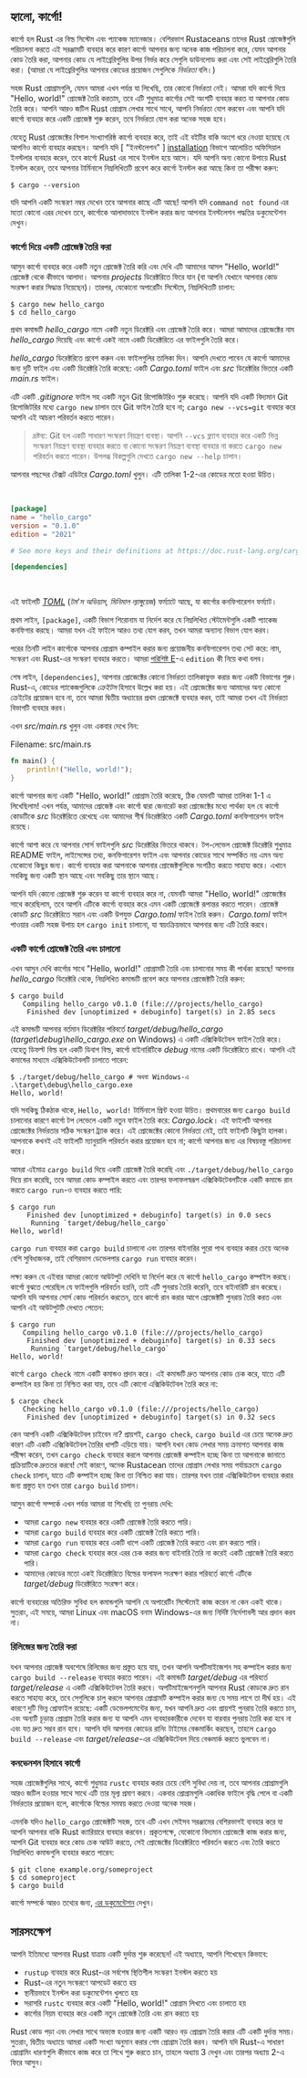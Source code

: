 ## হ্যালো, কার্গো!

কার্গো হল Rust এর বিল্ড সিস্টেম এবং প্যাকেজ ম্যানেজার। বেশিরভাগ Rustaceans তাদের Rust প্রোজেক্টগুলি পরিচালনা করতে এই সরঞ্জামটি ব্যবহার করে কারণ কার্গো আপনার জন্য অনেক কাজ পরিচালনা করে, যেমন আপনার কোড তৈরি করা, আপনার কোড যে লাইব্রেরিগুলির উপর নির্ভর করে সেগুলি ডাউনলোড করা এবং সেই লাইব্রেরিগুলি তৈরি করা। (আমরা যে লাইব্রেরিগুলির আপনার কোডের প্রয়োজন সেগুলিকে _নির্ভরতা_ বলি।)

সহজ Rust প্রোগ্রামগুলি, যেমন আমরা এখন পর্যন্ত যা লিখেছি, তার কোনো নির্ভরতা নেই। আমরা যদি কার্গো দিয়ে "Hello, world!" প্রোজেক্ট তৈরি করতাম, তবে এটি শুধুমাত্র কার্গোর সেই অংশটি ব্যবহার করত যা আপনার কোড তৈরি করে। আপনি আরও জটিল Rust প্রোগ্রাম লেখার সাথে সাথে, আপনি নির্ভরতা যোগ করবেন এবং আপনি যদি কার্গো ব্যবহার করে একটি প্রোজেক্ট শুরু করেন, তবে নির্ভরতা যোগ করা অনেক সহজ হবে।

যেহেতু Rust প্রোজেক্টের বিশাল সংখ্যাগরিষ্ঠ কার্গো ব্যবহার করে, তাই এই বইটির বাকি অংশে ধরে নেওয়া হয়েছে যে আপনিও কার্গো ব্যবহার করছেন। আপনি যদি [ "ইনস্টলেশন" ] [installation] বিভাগে আলোচিত অফিসিয়াল ইনস্টলার ব্যবহার করেন, তবে কার্গো Rust এর সাথে ইনস্টল হয়ে আসে। যদি আপনি অন্য কোনো উপায়ে Rust ইনস্টল করেন, তবে আপনার টার্মিনালে নিম্নলিখিতটি প্রবেশ করে কার্গো ইনস্টল করা আছে কিনা তা পরীক্ষা করুন:

```console
$ cargo --version
```

যদি আপনি একটি সংস্করণ নম্বর দেখেন তবে আপনার কাছে এটি আছে! আপনি যদি `command not found` এর মতো কোনো এরর দেখেন তবে, কার্গোকে আলাদাভাবে ইনস্টল করার জন্য আপনার ইনস্টলেশন পদ্ধতির ডকুমেন্টেশন দেখুন।

### কার্গো দিয়ে একটি প্রোজেক্ট তৈরি করা

আসুন কার্গো ব্যবহার করে একটি নতুন প্রোজেক্ট তৈরি করি এবং দেখি এটি আমাদের আসল "Hello, world!" প্রোজেক্ট থেকে কীভাবে আলাদা। আপনার _projects_ ডিরেক্টরিতে ফিরে যান (বা আপনি যেখানে আপনার কোড সংরক্ষণ করার সিদ্ধান্ত নিয়েছেন)। তারপর, যেকোনো অপারেটিং সিস্টেমে, নিম্নলিখিতটি চালান:

```console
$ cargo new hello_cargo
$ cd hello_cargo
```

প্রথম কমান্ডটি _hello_cargo_ নামে একটি নতুন ডিরেক্টরি এবং প্রোজেক্ট তৈরি করে। আমরা আমাদের প্রোজেক্টের নাম _hello_cargo_ দিয়েছি এবং কার্গো একই নামে একটি ডিরেক্টরিতে এর ফাইলগুলি তৈরি করে।

_hello_cargo_ ডিরেক্টরিতে প্রবেশ করুন এবং ফাইলগুলির তালিকা দিন। আপনি দেখতে পাবেন যে কার্গো আমাদের জন্য দুটি ফাইল এবং একটি ডিরেক্টরি তৈরি করেছে: একটি _Cargo.toml_ ফাইল এবং _src_ ডিরেক্টরির ভিতরে একটি _main.rs_ ফাইল।

এটি একটি _.gitignore_ ফাইল সহ একটি নতুন Git রিপোজিটরিও শুরু করেছে। আপনি যদি একটি বিদ্যমান Git রিপোজিটরির মধ্যে `cargo new` চালান তবে Git ফাইল তৈরি হবে না; `cargo new --vcs=git` ব্যবহার করে আপনি এই আচরণ পরিবর্তন করতে পারেন।

> দ্রষ্টব্য: Git হল একটি সাধারণ সংস্করণ নিয়ন্ত্রণ ব্যবস্থা। আপনি `--vcs` ফ্ল্যাগ ব্যবহার করে একটি ভিন্ন সংস্করণ নিয়ন্ত্রণ ব্যবস্থা ব্যবহার করতে বা কোনো সংস্করণ নিয়ন্ত্রণ ব্যবস্থা ব্যবহার না করতে `cargo new` পরিবর্তন করতে পারেন। উপলব্ধ বিকল্পগুলি দেখতে `cargo new --help` চালান।

আপনার পছন্দের টেক্সট এডিটরে _Cargo.toml_ খুলুন। এটি তালিকা 1-2-এর কোডের মতো হওয়া উচিত।

<Listing number="1-2" file-name="Cargo.toml" caption="`cargo new` দ্বারা তৈরি *Cargo.toml* এর বিষয়বস্তু">

```toml
[package]
name = "hello_cargo"
version = "0.1.0"
edition = "2021"

# See more keys and their definitions at https://doc.rust-lang.org/cargo/reference/manifest.html

[dependencies]
```

</Listing>

এই ফাইলটি [_TOML_][toml] (_টম'স অভিয়াস, মিনিমাল ল্যাঙ্গুয়েজ_) ফর্ম্যাটে আছে, যা কার্গোর কনফিগারেশন ফর্ম্যাট।

প্রথম লাইন, `[package]`, একটি বিভাগ শিরোনাম যা নির্দেশ করে যে নিম্নলিখিত স্টেটমেন্টগুলি একটি প্যাকেজ কনফিগার করছে। আমরা যখন এই ফাইলে আরও তথ্য যোগ করব, তখন আমরা অন্যান্য বিভাগ যোগ করব।

পরের তিনটি লাইন কার্গোকে আপনার প্রোগ্রাম কম্পাইল করার জন্য প্রয়োজনীয় কনফিগারেশন তথ্য সেট করে: নাম, সংস্করণ এবং Rust-এর সংস্করণ ব্যবহার করতে। আমরা [পরিশিষ্ট E][appendix-e]-এ `edition` কী নিয়ে কথা বলব।

শেষ লাইন, `[dependencies]`, আপনার প্রোজেক্টের কোনো নির্ভরতা তালিকাভুক্ত করার জন্য একটি বিভাগের শুরু। Rust-এ, কোডের প্যাকেজগুলিকে _ক্রেইটস_ হিসাবে উল্লেখ করা হয়। এই প্রোজেক্টের জন্য আমাদের অন্য কোনো ক্রেইটের প্রয়োজন হবে না, তবে আমরা দ্বিতীয় অধ্যায়ের প্রথম প্রোজেক্টে ব্যবহার করব, তাই আমরা তখন এই নির্ভরতা বিভাগটি ব্যবহার করব।

এখন _src/main.rs_ খুলুন এবং একবার দেখে নিন:

<span class="filename">Filename: src/main.rs</span>

```rust
fn main() {
    println!("Hello, world!");
}
```

কার্গো আপনার জন্য একটি "Hello, world!" প্রোগ্রাম তৈরি করেছে, ঠিক যেমনটি আমরা তালিকা 1-1 এ লিখেছিলাম! এখন পর্যন্ত, আমাদের প্রোজেক্ট এবং কার্গো দ্বারা জেনারেট করা প্রোজেক্টের মধ্যে পার্থক্য হল যে কার্গো কোডটিকে _src_ ডিরেক্টরিতে রেখেছে এবং আমাদের শীর্ষ ডিরেক্টরিতে একটি _Cargo.toml_ কনফিগারেশন ফাইল রয়েছে।

কার্গো আশা করে যে আপনার সোর্স ফাইলগুলি _src_ ডিরেক্টরির ভিতরে থাকবে। টপ-লেভেল প্রোজেক্ট ডিরেক্টরি শুধুমাত্র README ফাইল, লাইসেন্সের তথ্য, কনফিগারেশন ফাইল এবং আপনার কোডের সাথে সম্পর্কিত নয় এমন অন্য যেকোনো কিছুর জন্য। কার্গো ব্যবহার করা আপনাকে আপনার প্রোজেক্টগুলিকে সংগঠিত করতে সাহায্য করে। এখানে সবকিছু জন্য একটি স্থান আছে এবং সবকিছু তার স্থানে আছে।

আপনি যদি কোনো প্রোজেক্ট শুরু করেন যা কার্গো ব্যবহার করে না, যেমনটি আমরা "Hello, world!" প্রোজেক্টের সাথে করেছিলাম, তবে আপনি এটিকে কার্গো ব্যবহার করে এমন একটি প্রোজেক্টে রূপান্তর করতে পারেন। প্রোজেক্ট কোডটি _src_ ডিরেক্টরিতে সরান এবং একটি উপযুক্ত _Cargo.toml_ ফাইল তৈরি করুন। _Cargo.toml_ ফাইল পাওয়ার একটি সহজ উপায় হল `cargo init` চালানো, যা স্বয়ংক্রিয়ভাবে আপনার জন্য এটি তৈরি করবে।

### একটি কার্গো প্রোজেক্ট তৈরি এবং চালানো

এখন আসুন দেখি কার্গোর সাথে "Hello, world!" প্রোগ্রামটি তৈরি এবং চালানোর সময় কী পার্থক্য রয়েছে! আপনার _hello_cargo_ ডিরেক্টরি থেকে, নিম্নলিখিত কমান্ডটি প্রবেশ করে আপনার প্রোজেক্টটি তৈরি করুন:

```console
$ cargo build
   Compiling hello_cargo v0.1.0 (file:///projects/hello_cargo)
    Finished dev [unoptimized + debuginfo] target(s) in 2.85 secs
```

এই কমান্ডটি আপনার বর্তমান ডিরেক্টরির পরিবর্তে _target/debug/hello_cargo_ (_target\debug\hello_cargo.exe_ on Windows) এ একটি এক্সিকিউটেবল ফাইল তৈরি করে। যেহেতু ডিফল্ট বিল্ড হল একটি ডিবাগ বিল্ড, কার্গো বাইনারিটিকে _debug_ নামের একটি ডিরেক্টরিতে রাখে। আপনি এই কমান্ডের মাধ্যমে এক্সিকিউটেবলটি চালাতে পারেন:

```console
$ ./target/debug/hello_cargo # অথবা Windows-এ .\target\debug\hello_cargo.exe
Hello, world!
```

যদি সবকিছু ঠিকঠাক থাকে, `Hello, world!` টার্মিনালে প্রিন্ট হওয়া উচিত। প্রথমবারের জন্য `cargo build` চালানোর কারণে কার্গো টপ লেভেলে একটি নতুন ফাইল তৈরি করে: _Cargo.lock_। এই ফাইলটি আপনার প্রোজেক্টের নির্ভরতার সঠিক সংস্করণ ট্র্যাক করে। এই প্রোজেক্টের কোনো নির্ভরতা নেই, তাই ফাইলটি কিছুটা হালকা। আপনাকে কখনই এই ফাইলটি ম্যানুয়ালি পরিবর্তন করার প্রয়োজন হবে না; কার্গো আপনার জন্য এর বিষয়বস্তু পরিচালনা করে।

আমরা এইমাত্র `cargo build` দিয়ে একটি প্রোজেক্ট তৈরি করেছি এবং `./target/debug/hello_cargo` দিয়ে রান করেছি, তবে আমরা কোড কম্পাইল করতে এবং তারপর ফলাফলস্বরূপ এক্সিকিউটেবলটিকে একটি কমান্ডে রান করতে `cargo run`-ও ব্যবহার করতে পারি:

```console
$ cargo run
    Finished dev [unoptimized + debuginfo] target(s) in 0.0 secs
     Running `target/debug/hello_cargo`
Hello, world!
```

`cargo run` ব্যবহার করা `cargo build` চালানো এবং তারপর বাইনারির পুরো পাথ ব্যবহার করার চেয়ে অনেক বেশি সুবিধাজনক, তাই বেশিরভাগ ডেভেলপার `cargo run` ব্যবহার করেন।

লক্ষ্য করুন যে এইবার আমরা কোনো আউটপুট দেখিনি যা নির্দেশ করে যে কার্গো `hello_cargo` কম্পাইল করছে। কার্গো বুঝতে পেরেছিল যে ফাইলগুলি পরিবর্তন হয়নি, তাই এটি পুনরায় তৈরি করেনি, তবে বাইনারিটি রান করেছে। আপনি যদি আপনার সোর্স কোড পরিবর্তন করতেন, তবে কার্গো রান করার আগে প্রোজেক্টটি পুনরায় তৈরি করত এবং আপনি এই আউটপুটটি দেখতে পেতেন:

```console
$ cargo run
   Compiling hello_cargo v0.1.0 (file:///projects/hello_cargo)
    Finished dev [unoptimized + debuginfo] target(s) in 0.33 secs
     Running `target/debug/hello_cargo`
Hello, world!
```

কার্গো `cargo check` নামে একটি কমান্ডও প্রদান করে। এই কমান্ডটি দ্রুত আপনার কোড চেক করে, যাতে এটি কম্পাইল হয় কিনা তা নিশ্চিত করা যায়, তবে এটি কোনো এক্সিকিউটেবল তৈরি করে না:

```console
$ cargo check
   Checking hello_cargo v0.1.0 (file:///projects/hello_cargo)
    Finished dev [unoptimized + debuginfo] target(s) in 0.32 secs
```

কেন আপনি একটি এক্সিকিউটেবল চাইবেন না? প্রায়শই, `cargo check`, `cargo build` এর চেয়ে অনেক দ্রুত কারণ এটি একটি এক্সিকিউটেবল তৈরির ধাপটি এড়িয়ে যায়। আপনি যখন কোড লেখার সময় ক্রমাগত আপনার কাজ পরীক্ষা করেন, তখন `cargo check` ব্যবহার করলে আপনার প্রোজেক্ট কম্পাইল হচ্ছে কিনা তা আপনাকে জানাতে প্রক্রিয়াটিকে দ্রুততর করবে! সেই কারণে, অনেক Rustacean তাদের প্রোগ্রাম লেখার সময় পর্যায়ক্রমে `cargo check` চালান, যাতে এটি কম্পাইল হচ্ছে কিনা তা নিশ্চিত করা যায়। তারপর যখন তারা এক্সিকিউটেবল ব্যবহার করার জন্য প্রস্তুত হন তখন তারা `cargo build` চালান।

আসুন কার্গো সম্পর্কে এখন পর্যন্ত আমরা যা শিখেছি তা পুনরায় দেখি:

- আমরা `cargo new` ব্যবহার করে একটি প্রোজেক্ট তৈরি করতে পারি।
- আমরা `cargo build` ব্যবহার করে একটি প্রোজেক্ট তৈরি করতে পারি।
- আমরা `cargo run` ব্যবহার করে একটি ধাপে একটি প্রোজেক্ট তৈরি করতে এবং রান করতে পারি।
- আমরা `cargo check` ব্যবহার করে এরর চেক করার জন্য বাইনারি তৈরি না করেই একটি প্রোজেক্ট তৈরি করতে পারি।
- আমাদের কোডের মতো একই ডিরেক্টরিতে বিল্ডের ফলাফল সংরক্ষণ করার পরিবর্তে কার্গো এটিকে _target/debug_ ডিরেক্টরিতে সংরক্ষণ করে।

কার্গো ব্যবহারের অতিরিক্ত সুবিধা হল কমান্ডগুলি আপনি যে অপারেটিং সিস্টেমেই কাজ করেন না কেন একই থাকে। সুতরাং, এই সময়ে, আমরা Linux এবং macOS বনাম Windows-এর জন্য নির্দিষ্ট নির্দেশাবলী আর প্রদান করব না।

### রিলিজের জন্য তৈরি করা

যখন আপনার প্রোজেক্ট অবশেষে রিলিজের জন্য প্রস্তুত হয়ে যায়, তখন আপনি অপটিমাইজেশন সহ কম্পাইল করার জন্য `cargo build --release` ব্যবহার করতে পারেন। এই কমান্ডটি _target/debug_ এর পরিবর্তে _target/release_ এ একটি এক্সিকিউটেবল তৈরি করবে। অপটিমাইজেশনগুলি আপনার Rust কোডকে দ্রুত রান করতে সাহায্য করে, তবে সেগুলিকে চালু করলে আপনার প্রোগ্রামটি কম্পাইল করার জন্য যে সময় লাগে তা দীর্ঘ হয়। এই কারণে দুটি ভিন্ন প্রোফাইল রয়েছে: একটি ডেভেলপমেন্টের জন্য, যখন আপনি দ্রুত এবং প্রায়শই পুনরায় তৈরি করতে চান, এবং অন্যটি চূড়ান্ত প্রোগ্রাম তৈরি করার জন্য যা আপনি এমন ব্যবহারকারীকে দেবেন যা বারবার পুনরায় তৈরি করা হবে না এবং যত দ্রুত সম্ভব রান হবে। আপনি যদি আপনার কোডের রানিং টাইমের বেঞ্চমার্কিং করছেন, তাহলে `cargo build --release` এবং _target/release_-এর এক্সিকিউটেবল দিয়ে বেঞ্চমার্ক করতে ভুলবেন না।

### কনভেনশন হিসাবে কার্গো

সহজ প্রোজেক্টগুলির সাথে, কার্গো শুধুমাত্র `rustc` ব্যবহার করার চেয়ে বেশি সুবিধা দেয় না, তবে আপনার প্রোগ্রামগুলি আরও জটিল হওয়ার সাথে সাথে এটি তার মূল্য প্রমাণ করবে। একবার প্রোগ্রামগুলি একাধিক ফাইলে বৃদ্ধি পেলে বা একটি নির্ভরতার প্রয়োজন হলে, কার্গোকে বিল্ডের সমন্বয় করতে দেওয়া অনেক সহজ।

এমনকি যদিও `hello_cargo` প্রোজেক্টটি সহজ, তবে এটি এখন সেইসব সরঞ্জামের বেশিরভাগই ব্যবহার করে যা আপনি আপনার বাকি Rust ক্যারিয়ারে ব্যবহার করবেন। প্রকৃতপক্ষে, যেকোনো বিদ্যমান প্রোজেক্টে কাজ করার জন্য, আপনি Git ব্যবহার করে কোড চেক আউট করতে, সেই প্রোজেক্টের ডিরেক্টরিতে পরিবর্তন করতে এবং তৈরি করতে নিম্নলিখিত কমান্ডগুলি ব্যবহার করতে পারেন:

```console
$ git clone example.org/someproject
$ cd someproject
$ cargo build
```

কার্গো সম্পর্কে আরও তথ্যের জন্য, [এর ডকুমেন্টেশন][cargo] দেখুন।

## সারসংক্ষেপ

আপনি ইতিমধ্যে আপনার Rust যাত্রায় একটি দুর্দান্ত শুরু করেছেন! এই অধ্যায়ে, আপনি শিখেছেন কিভাবে:

- `rustup` ব্যবহার করে Rust-এর সর্বশেষ স্থিতিশীল সংস্করণ ইনস্টল করতে হয়
- Rust-এর নতুন সংস্করণে আপডেট করতে হয়
- স্থানীয়ভাবে ইনস্টল করা ডকুমেন্টেশন খুলতে হয়
- সরাসরি `rustc` ব্যবহার করে একটি "Hello, world!" প্রোগ্রাম লিখতে এবং চালাতে হয়
- কার্গোর নিয়ম ব্যবহার করে একটি নতুন প্রোজেক্ট তৈরি এবং রান করতে হয়

Rust কোড পড়া এবং লেখার সাথে অভ্যস্ত হওয়ার জন্য একটি আরও বড় প্রোগ্রাম তৈরি করার এটি একটি দুর্দান্ত সময়। সুতরাং, দ্বিতীয় অধ্যায়ে আমরা একটি সংখ্যা অনুমান করার গেম প্রোগ্রাম তৈরি করব। আপনি যদি Rust-এ সাধারণ প্রোগ্রামিং ধারণাগুলি কীভাবে কাজ করে তা শিখে শুরু করতে চান, তাহলে অধ্যায় 3 দেখুন এবং তারপর অধ্যায় 2-এ ফিরে আসুন।

[installation]: ch01-01-installation.html#installation
[toml]: https://toml.io
[appendix-e]: appendix-05-editions.html
[cargo]: https://doc.rust-lang.org/cargo/
